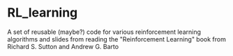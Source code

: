 # RL_learning
A set of reusable (maybe?) code for various reinforcement learning algorithms and slides from reading the "Reinforcement Learning" book from Richard S. Sutton and Andrew G. Barto
